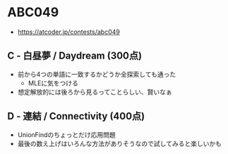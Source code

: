# ABC049
* https://atcoder.jp/contests/abc049


## C - 白昼夢 / Daydream (300点)
* 前から4つの単語に一致するかどうか全探索しても通った
  - MLEに気をつける
* 想定解放的には後ろから見るってことらしい、賢いなぁ


## D - 連結 / Connectivity (400点)
* UnionFindのちょっとだけ応用問題
* 最後の数え上げはいろんな方法がありそうなので試してみると楽しいかも
